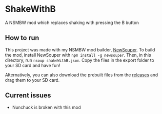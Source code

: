 # ShakeWithB
A NSMBW mod which replaces shaking with pressing the B button

## How to run
This project was made with my NSMBW mod builder, [NewSouper](https://github.com/LetsPlentendo-CH/newsouper). To build the mod, install NewSouper with `npm install -g newsouper`. Then, in this directory, run `nsoup shakeWithB.json`. Copy the files in the export folder to your SD card and have fun!

Alternatively, you can also download the prebuilt files from the [releases](https://github.com/LetsPlentendo-CH/ShakeWithB/releases) and drag them to your SD card.

## Current issues
- Nunchuck is broken with this mod